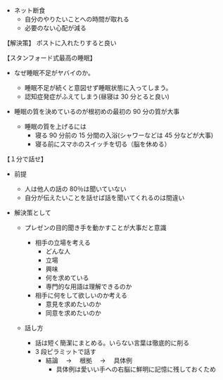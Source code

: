 - ネット断食
  - 自分のやりたいことへの時間が取れる
  - 必要のない心配が減る

【解決策】 ポストに入れたりすると良い

【スタンフォード式最高の睡眠】

- なぜ睡眠不足がヤバイのか。

  - 睡眠不足が続くと意図せず睡眠状態に入ってしまう。
  - 認知症発症がふえてしまう(昼寝は 30 分とると良い)

- 睡眠の質を決めているのが根初めの最初の 90 分の質が大事
  - 睡眠の質を上げるには
    - 寝る 90 分前の 15 分間の入浴(シャワーなどは 45 分などが大事)
    - 寝る前にスマホのスイッチを切る（脳を休める）

【１分で話せ】

- 前提

  - 人は他人の話の 80％は聞いていない
  - 自分が伝えたいことを話せば話を聞いてくれるのは間違い

- 解決策として

  - プレゼンの目的聞き手を動かすことが大事だと意識

    - 相手の立場を考える
      - どんな人
      - 立場
      - 興味
      - 何を求めている
      - 専門的な用語は理解できるのか
    - 相手に何をして欲しいのか考える
      - 意見を求めたいのか
      - 同意を求めたいのか

  - 話し方
    - 話は短く簡潔にまとめる。いらない言葉は徹底的に削る
    - 3 段ピラミットで話す
      - 結論　 → 　根拠　 → 　具体例
        - 具体例は愛いい手への右脳に鮮明に記憶に残しておくため
